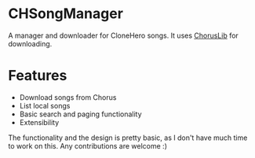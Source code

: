 # CHSongManager

A manager and downloader for CloneHero songs.
It uses [ChorusLib](https://github.com/phoenix172/ChorusLib) for downloading.

# Features

  - Download songs from Chorus
  - List local songs
  - Basic search and paging functionality
  - Extensibility

The functionality and the design is pretty basic, as I don't have much time to work on this.
Any contributions are welcome :)
